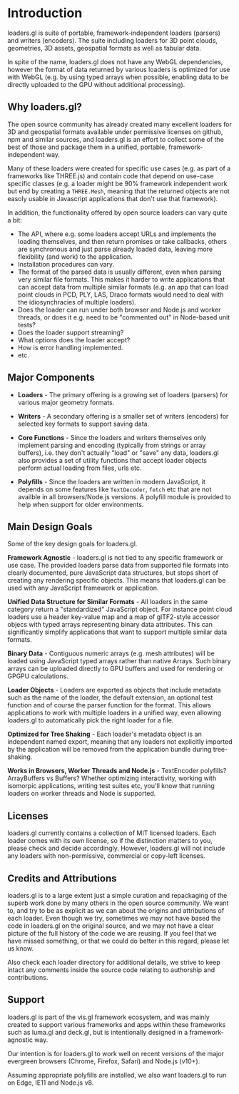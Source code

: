 # Introduction

loaders.gl is suite of portable, framework-independent loaders (parsers) and writers (encoders). The suite including loaders for 3D point clouds, geometries, 3D assets, geospatial formats as well as tabular data.

In spite of the name, loaders.gl does not have any WebGL dependencies, however the format of data returned by various loaders is optimized for use with WebGL (e.g. by using typed arrays when possible, enabling data to be directly uploaded to the GPU without additional processing).

## Why loaders.gl?

The open source community has already created many excellent loaders for 3D and geospatial formats available under permissive licenses on github, npm and similar sources, and loaders.gl is an effort to collect some of the best of those and package them in a unified, portable, framework-independent way.

Many of these loaders were created for specific use cases (e.g. as part of a frameworks like THREE.js) and contain code that depend on use-case specific classes (e.g. a loader might be 90% framework independent work but end by creating a `THREE.Mesh`, meaning that the returned objects are not easoly usable in Javascript applications that don't use that framework).

In addition, the functionality offered by open source loaders can vary quite a bit:
- The API, where e.g. some loaders accept URLs and implements the loading themselves, and then return promises or take callbacks, others are synchronous and just parse already loaded data, leaving more flexibility (and work) to the application.
- Installation procedures can vary.
- The format of the parsed data is usually different, even when parsing very similar file formats. This makes it harder to write applications that can accept data from multiple similar formats (e.g. an app that can load point clouds in PCD, PLY, LAS, Draco formats would need to deal with the idiosynchracies of multiple loaders).
- Does the loader can run under both browser and Node.js and worker threads, or does it e.g. need to be "commented out" in Node-based unit tests?
- Does the loader support streaming?
- What options does the loader accept?
- How is error handling implemented.
- etc.

## Major Components

- **Loaders** - The primary offering is a growing set of loaders (parsers) for various major geometry formats.

- **Writers** - A secondary offering is a smaller set of writers (encoders) for selected key formats to support saving data.

- **Core Functions** - Since the loaders and writers themselves only implement parsing and encoding (typically from strings or array buffers), i.e. they don't actually "load" or "save" any data, loaders.gl also provides a set of utility functions that accept loader objects perform actual loading from files, urls etc.

- **Polyfills** - Since the loaders are written in modern JavaScript, it depends on some features like `TextDecoder`, `fetch` etc that are not availble in all browsers/Node.js versions. A polyfill module is provided to help when support for older environments.


## Main Design Goals

Some of the key design goals for loaders.gl.

**Framework Agnostic** - loaders.gl is not tied to any specific framework or use case. The provided loaders parse data from supported file formats into clearly documented, pure JavaScript data structures, but stops short of creating any rendering specific objects. This means that loaders.gl can be used with any JavaScript framework or application.

**Unified Data Structure for Similar Formats** - All loaders in the same category return a "standardized" JavaScript object. For instance point cloud loaders use a header key-value map and a map of glTF2-style accessor objecs with typed arrays representing binary data attributes. This can significantly simplify applications that want to support multiple similar data formats.

**Binary Data** - Contiguous numeric arrays (e.g. mesh attributes) will be loaded using JavaScript typed arrays rather than native Arrays. Such binary arrays can be uploaded directly to GPU buffers and used for rendering or GPGPU calculations.

**Loader Objects** - Loaders are exported as objects that include metadata such as the name of the loader, the default extension, an optional test function and of course the parser function for the format. This allows applications to work with multiple loaders in a unified way, even allowing loaders.gl to automatically pick the right loader for a file.

**Optimized for Tree Shaking** - Each loader's metadata object is an independent named export, meaning that any loaders not explicitly imported by the application will be removed from the application bundle during tree-shaking.

**Works in Browsers, Worker Threads and Node.js** - TextEncoder polyfills? ArrayBuffers vs Buffers? Whether optimizing interactivity, working with isomorpic applications, writing test suites etc, you'll know that running loaders on worker threads and Node is supported.

## Licenses

loaders.gl currently contains a collection of MIT licensed loaders. Each loader comes with its own license, so if the distinction matters to you, please check and decide accordingly. However, loaders.gl will not include any loaders with non-permissive, commercial or copy-left licenses.

## Credits and Attributions

loaders.gl is to a large extent just a simple curation and repackaging of the superb work done by many others in the open source community. We want to, and try to be as explicit as we can about the origins and attributions of each loader. Even though we try, sometimes we may not have based the code in loaders.gl on the original source, and we may not have a clear picture of the full history of the code we are reusing. If you feel that we have missed something, or that we could do better in this regard, please let us know.

Also check each loader directory for additional details, we strive to keep intact any comments inside the source code relating to authorship and contributions.

## Support

loaders.gl is part of the vis.gl framework ecosystem, and was mainly created to support various frameworks and apps within these frameworks such as luma.gl and deck.gl, but is intentionally designed in a framework-agnostic way.

Our intention is for loaders.gl to work well on recent versions of the major evergreen browsers (Chrome, Firefox, Safari) and Node.js (v10+).

Assuming appropriate polyfills are installed, we also want loaders.gl to run on Edge, IE11 and Node.js v8.

